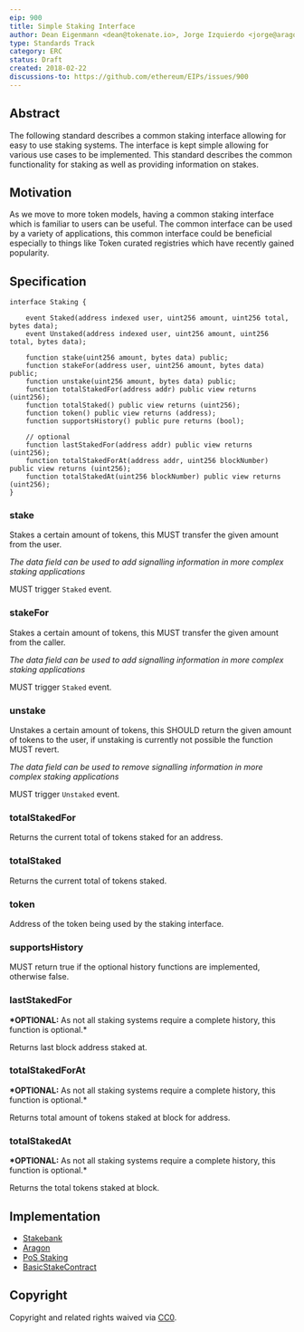 ```yaml
---
eip: 900
title: Simple Staking Interface
author: Dean Eigenmann <dean@tokenate.io>, Jorge Izquierdo <jorge@aragon.one>
type: Standards Track
category: ERC
status: Draft
created: 2018-02-22
discussions-to: https://github.com/ethereum/EIPs/issues/900
---
```


## Abstract

The following standard describes a common staking interface allowing for easy to use staking systems. The interface is kept simple allowing for various use cases to be implemented. This standard describes the common functionality for staking as well as providing information on stakes.

## Motivation

As we move to more token models, having a common staking interface which is familiar to users can be useful. The common interface can be used by a variety of applications, this common interface could be beneficial especially to things like Token curated registries which have recently gained popularity.

## Specification

```solidity
interface Staking {

    event Staked(address indexed user, uint256 amount, uint256 total, bytes data);
    event Unstaked(address indexed user, uint256 amount, uint256 total, bytes data);

    function stake(uint256 amount, bytes data) public;
    function stakeFor(address user, uint256 amount, bytes data) public;
    function unstake(uint256 amount, bytes data) public;
    function totalStakedFor(address addr) public view returns (uint256);
    function totalStaked() public view returns (uint256);
    function token() public view returns (address);
    function supportsHistory() public pure returns (bool);

    // optional
    function lastStakedFor(address addr) public view returns (uint256);
    function totalStakedForAt(address addr, uint256 blockNumber) public view returns (uint256);
    function totalStakedAt(uint256 blockNumber) public view returns (uint256);
}
```

### stake

Stakes a certain amount of tokens, this MUST transfer the given amount from the user.

_The data field can be used to add signalling information in more complex staking applications_

MUST trigger `Staked` event.

### stakeFor

Stakes a certain amount of tokens, this MUST transfer the given amount from the caller.

_The data field can be used to add signalling information in more complex staking applications_

MUST trigger `Staked` event.

### unstake

Unstakes a certain amount of tokens, this SHOULD return the given amount of tokens to the user, if unstaking is currently not possible the function MUST revert.

_The data field can be used to remove signalling information in more complex staking applications_

MUST trigger `Unstaked` event.

### totalStakedFor

Returns the current total of tokens staked for an address.

### totalStaked

Returns the current total of tokens staked.

### token

Address of the token being used by the staking interface.

### supportsHistory

MUST return true if the optional history functions are implemented, otherwise false.

### lastStakedFor

**\*OPTIONAL:** As not all staking systems require a complete history, this function is optional.\*

Returns last block address staked at.

### totalStakedForAt

**\*OPTIONAL:** As not all staking systems require a complete history, this function is optional.\*

Returns total amount of tokens staked at block for address.

### totalStakedAt

**\*OPTIONAL:** As not all staking systems require a complete history, this function is optional.\*

Returns the total tokens staked at block.

## Implementation

- [Stakebank](https://github.com/HarbourProject/stakebank)
- [Aragon](https://github.com/aragon/aragon-apps/pull/101)
- [PoS Staking](https://github.com/maticnetwork/contracts/blob/master/contracts/StakeManager.sol)
- [BasicStakeContract](https://github.com/codex-protocol/contract.erc-900)

## Copyright

Copyright and related rights waived via [CC0](https://creativecommons.org/publicdomain/zero/1.0/).
